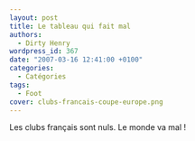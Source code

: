 ```yaml
---
layout: post
title: Le tableau qui fait mal
authors:
  - Dirty Henry
wordpress_id: 367
date: "2007-03-16 12:41:00 +0100"
categories:
  - Catégories
tags:
  - Foot
cover: clubs-francais-coupe-europe.png
---
```


Les clubs français sont nuls. Le monde va mal !
